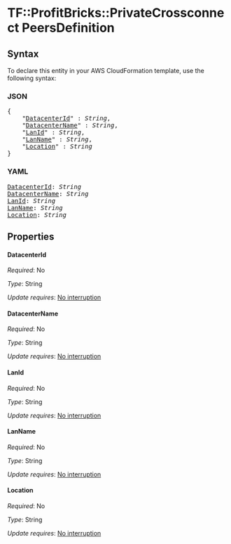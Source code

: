 # TF::ProfitBricks::PrivateCrossconnect PeersDefinition

## Syntax

To declare this entity in your AWS CloudFormation template, use the following syntax:

### JSON

<pre>
{
    "<a href="#datacenterid" title="DatacenterId">DatacenterId</a>" : <i>String</i>,
    "<a href="#datacentername" title="DatacenterName">DatacenterName</a>" : <i>String</i>,
    "<a href="#lanid" title="LanId">LanId</a>" : <i>String</i>,
    "<a href="#lanname" title="LanName">LanName</a>" : <i>String</i>,
    "<a href="#location" title="Location">Location</a>" : <i>String</i>
}
</pre>

### YAML

<pre>
<a href="#datacenterid" title="DatacenterId">DatacenterId</a>: <i>String</i>
<a href="#datacentername" title="DatacenterName">DatacenterName</a>: <i>String</i>
<a href="#lanid" title="LanId">LanId</a>: <i>String</i>
<a href="#lanname" title="LanName">LanName</a>: <i>String</i>
<a href="#location" title="Location">Location</a>: <i>String</i>
</pre>

## Properties

#### DatacenterId

_Required_: No

_Type_: String

_Update requires_: [No interruption](https://docs.aws.amazon.com/AWSCloudFormation/latest/UserGuide/using-cfn-updating-stacks-update-behaviors.html#update-no-interrupt)

#### DatacenterName

_Required_: No

_Type_: String

_Update requires_: [No interruption](https://docs.aws.amazon.com/AWSCloudFormation/latest/UserGuide/using-cfn-updating-stacks-update-behaviors.html#update-no-interrupt)

#### LanId

_Required_: No

_Type_: String

_Update requires_: [No interruption](https://docs.aws.amazon.com/AWSCloudFormation/latest/UserGuide/using-cfn-updating-stacks-update-behaviors.html#update-no-interrupt)

#### LanName

_Required_: No

_Type_: String

_Update requires_: [No interruption](https://docs.aws.amazon.com/AWSCloudFormation/latest/UserGuide/using-cfn-updating-stacks-update-behaviors.html#update-no-interrupt)

#### Location

_Required_: No

_Type_: String

_Update requires_: [No interruption](https://docs.aws.amazon.com/AWSCloudFormation/latest/UserGuide/using-cfn-updating-stacks-update-behaviors.html#update-no-interrupt)

